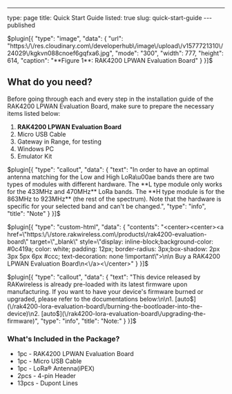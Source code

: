 ---
type: page
title: Quick Start Guide
listed: true
slug: quick-start-guide
---published

$plugin[{
    "type": "image",
    "data": {
        "url": "https:\/\/res.cloudinary.com\/developerhub\/image\/upload\/v1577721310\/24029\/kgkvn088cnoef6gqfxa6.jpg",
        "mode": "300",
        "width": 777,
        "height": 614,
        "caption": "**Figure 1**: RAK4200 LPWAN  Evaluation Board"
    }
}]$

## What do you need?

Before going through each and every step in the installation guide of the RAK4200 LPWAN Evaluation Board, make sure to prepare the necessary items listed below:

1. **RAK4200 LPWAN  Evaluation Board**
2. Micro USB Cable
3. Gateway in Range, for testing
4. Windows PC
5. Emulator Kit

$plugin[{
    "type": "callout",
    "data": {
        "text": "In order to have an optimal antenna matching for the Low and High LoRa\u00ae bands there are two types of modules with different hardware. The **L type module only works for the 433MHz and 470MHz** LoRa bands. The **H type module is for the 863MHz to 923MHz** (the rest of the spectrum). Note that the hardware is specific for your selected band and can't be changed.",
        "type": "info",
        "title": "Note"
    }
}]$

$plugin[{
    "type": "custom-html",
    "data": {
        "contents": "<center><center><a href=\"https:\/\/store.rakwireless.com\/products\/rak4200-evaluation-board\" target=\"_blank\" style=\"display: inline-block;background-color: #0c419a; color: white; padding: 12px; border-radius: 3px;box-shadow: 2px 3px 5px 6px #ccc; text-decoration: none !important\">\n\n    Buy a RAK4200 LPWAN Evaluation Board\n<\/a><\/center>"
    }
}]$

$plugin[{
    "type": "callout",
    "data": {
        "text": "This device released by RAKwireless is already pre-loaded with its latest firmware upon manufacturing. If you want to have your device's firmware burned or upgraded, please refer to the documentations below:\n\n1. [auto$](\/rak4200-lora-evaluation-board\/burning-the-bootloader-into-the-device)\n2. [auto$](\/rak4200-lora-evaluation-board\/upgrading-the-firmware)",
        "type": "info",
        "title": "Note:"
    }
}]$

### What's Included in the Package?

- 1pc - RAK4200 LPWAN Evaluation Board
- 1pc - Micro USB Cable
- 1pc - LoRa® Antenna(iPEX)
- 2pcs - 4-pin Header
- 13pcs - Dupont Lines

